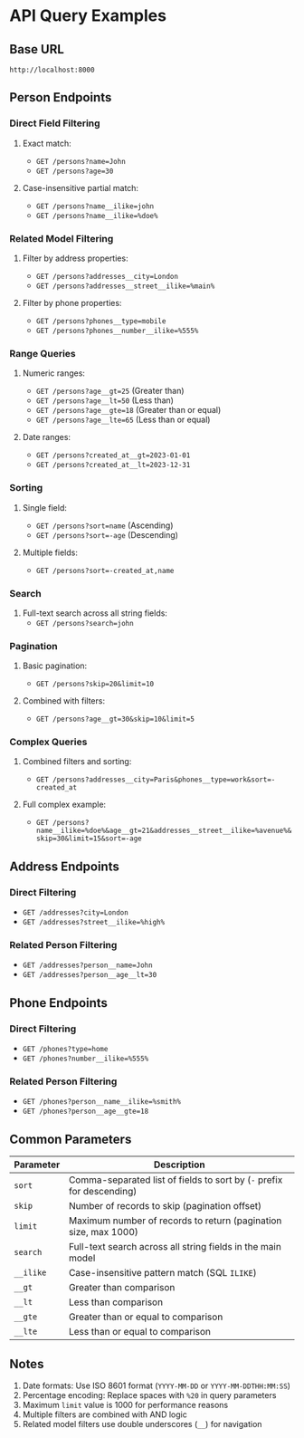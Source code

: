# API Query Examples

## Base URL
`http://localhost:8000`

## Person Endpoints

### Direct Field Filtering
1. Exact match:
   - `GET /persons?name=John`
   - `GET /persons?age=30`

2. Case-insensitive partial match:
   - `GET /persons?name__ilike=john`
   - `GET /persons?name__ilike=%doe%`

### Related Model Filtering
1. Filter by address properties:
   - `GET /persons?addresses__city=London`
   - `GET /persons?addresses__street__ilike=%main%`

2. Filter by phone properties:
   - `GET /persons?phones__type=mobile`
   - `GET /persons?phones__number__ilike=%555%`

### Range Queries
1. Numeric ranges:
   - `GET /persons?age__gt=25` (Greater than)
   - `GET /persons?age__lt=50` (Less than)
   - `GET /persons?age__gte=18` (Greater than or equal)
   - `GET /persons?age__lte=65` (Less than or equal)

2. Date ranges:
   - `GET /persons?created_at__gt=2023-01-01`
   - `GET /persons?created_at__lt=2023-12-31`

### Sorting
1. Single field:
   - `GET /persons?sort=name` (Ascending)
   - `GET /persons?sort=-age` (Descending)

2. Multiple fields:
   - `GET /persons?sort=-created_at,name`

### Search
1. Full-text search across all string fields:
   - `GET /persons?search=john`

### Pagination
1. Basic pagination:
   - `GET /persons?skip=20&limit=10`

2. Combined with filters:
   - `GET /persons?age__gt=30&skip=10&limit=5`

### Complex Queries
1. Combined filters and sorting:
   - `GET /persons?addresses__city=Paris&phones__type=work&sort=-created_at`

2. Full complex example:
   - `GET /persons?name__ilike=%doe%&age__gt=21&addresses__street__ilike=%avenue%&skip=30&limit=15&sort=-age`

## Address Endpoints

### Direct Filtering
- `GET /addresses?city=London`
- `GET /addresses?street__ilike=%high%`

### Related Person Filtering
- `GET /addresses?person__name=John`
- `GET /addresses?person__age__lt=30`

## Phone Endpoints

### Direct Filtering
- `GET /phones?type=home`
- `GET /phones?number__ilike=%555%`

### Related Person Filtering
- `GET /phones?person__name__ilike=%smith%`
- `GET /phones?person__age__gte=18`

## Common Parameters
| Parameter | Description                                                                 |
|-----------|-----------------------------------------------------------------------------|
| `sort`    | Comma-separated list of fields to sort by (`-` prefix for descending)       |
| `skip`    | Number of records to skip (pagination offset)                               |
| `limit`   | Maximum number of records to return (pagination size, max 1000)             |
| `search`  | Full-text search across all string fields in the main model                 |
| `__ilike` | Case-insensitive pattern match (SQL `ILIKE`)                                |
| `__gt`    | Greater than comparison                                                    |
| `__lt`    | Less than comparison                                                        |
| `__gte`   | Greater than or equal to comparison                                         |
| `__lte`   | Less than or equal to comparison                                            |

## Notes
1. Date formats: Use ISO 8601 format (`YYYY-MM-DD` or `YYYY-MM-DDTHH:MM:SS`)
2. Percentage encoding: Replace spaces with `%20` in query parameters
3. Maximum `limit` value is 1000 for performance reasons
4. Multiple filters are combined with AND logic
5. Related model filters use double underscores (`__`) for navigation
